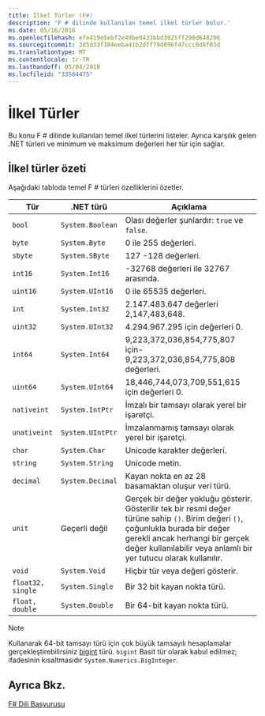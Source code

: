 ```yaml
---
title: İlkel Türler (F#)
description: 'F # dilinde kullanılan temel ilkel türler bulur.'
ms.date: 05/16/2016
ms.openlocfilehash: efe419e5ebf2e49be9433bbd3025ff290d648296
ms.sourcegitcommit: 3d5d33f384eeba41b2dff79d096f47ccc8d8f03d
ms.translationtype: MT
ms.contentlocale: tr-TR
ms.lasthandoff: 05/04/2018
ms.locfileid: "33564475"
---
```

# <a name="primitive-types"></a>İlkel Türler

Bu konu F # dilinde kullanılan temel ilkel türlerini listeler. Ayrıca karşılık gelen .NET türleri ve minimum ve maksimum değerleri her tür için sağlar.

## <a name="summary-of-primitive-types"></a>İlkel türler özeti
Aşağıdaki tabloda temel F # türleri özelliklerini özetler.

|Tür|.NET türü|Açıklama|
|----|---------|-----------|
|`bool`|`System.Boolean`|Olası değerler şunlardır: `true` ve `false`.|
|`byte`|`System.Byte`|0 ile 255 değerleri.|
|`sbyte`|`System.SByte`|127 -128 değerleri.|
|`int16`|`System.Int16`|-32768 değerleri ile 32767 arasında.|
|`uint16`|`System.UInt16`|0 ile 65535 değerleri.|
|`int`|`System.Int32`|2.147.483.647 değerleri 2,147,483,648.|
|`uint32`|`System.UInt32`|4.294.967.295 için değerleri 0.|
|`int64`|`System.Int64`|9,223,372,036,854,775,807 için-9,223,372,036,854,775,808 değerleri.|
|`uint64`|`System.UInt64`|18,446,744,073,709,551,615 için değerleri 0.|
|`nativeint`|`System.IntPtr`|İmzalı bir tamsayı olarak yerel bir işaretçi.|
|`unativeint`|`System.UIntPtr`|İmzalanmamış tamsayı olarak yerel bir işaretçi.|
|`char`|`System.Char`|Unicode karakter değerleri.|
|`string`|`System.String`|Unicode metin.|
|`decimal`|`System.Decimal`|Kayan nokta en az 28 basamaktan oluşur veri türü.|
|`unit`|Geçerli değil|Gerçek bir değer yokluğu gösterir. Gösterilir tek bir resmi değer türüne sahip `()`. Birim değeri `()`, çoğunlukla burada bir değer gerekli ancak herhangi bir gerçek değer kullanılabilir veya anlamlı bir yer tutucu olarak kullanılır.|
|`void`|`System.Void`|Hiçbir tür veya değeri gösterir.|
|`float32, single`|`System.Single`|Bir 32 bit kayan nokta türü.|
|`float, double`|`System.Double`|Bir 64-bit kayan nokta türü.|

>[!NOTE]
Kullanarak 64-bit tamsayı türü için çok büyük tamsayılı hesaplamalar gerçekleştirebilirsiniz [bigint](https://msdn.microsoft.com/library/dc8be18d-4042-46c4-b136-2f21a84f6efa) türü. `bigint` Basit tür olarak kabul edilmez; ifadesinin kısaltmasıdır `System.Numerics.BigInteger`.

## <a name="see-also"></a>Ayrıca Bkz.
[F# Dili Başvurusu](index.md)
